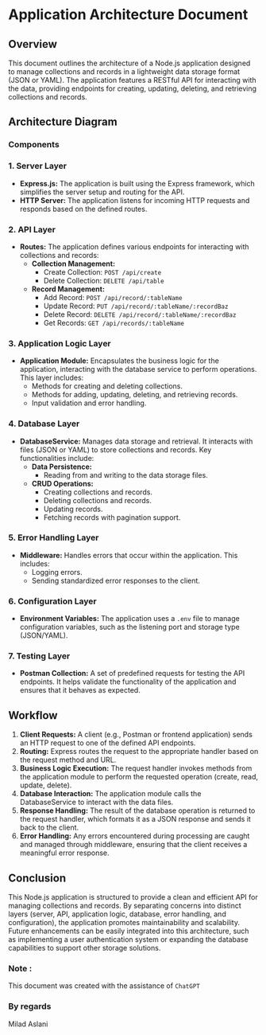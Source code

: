 # Application Architecture Document
## Overview
This document outlines the architecture of a Node.js application designed to manage collections and records in a lightweight data storage format (JSON or YAML). The application features a RESTful API for interacting with the data, providing endpoints for creating, updating, deleting, and retrieving collections and records.

## Architecture Diagram

### Components
### 1. Server Layer
* **Express.js:** The application is built using the Express framework, which simplifies the server setup and routing for the API.
* **HTTP Server:** The application listens for incoming HTTP requests and responds based on the defined routes.
### 2. API Layer
* **Routes:** The application defines various endpoints for interacting with collections and records:
   * **Collection Management:**
     * Create Collection: `POST /api/create`
     * Delete Collection: `DELETE /api/table`
   * **Record Management:**
     * Add Record: `POST /api/record/:tableName`
     * Update Record: `PUT /api/record/:tableName/:recordBaz`
     * Delete Record: `DELETE /api/record/:tableName/:recordBaz`
     * Get Records: `GET /api/records/:tableName`
### 3. Application Logic Layer
   * **Application Module:** Encapsulates the business logic for the application, interacting with the database service to perform operations. This layer includes:
     * Methods for creating and deleting collections.
     * Methods for adding, updating, deleting, and retrieving records.
     * Input validation and error handling.
### 4. Database Layer
   * **DatabaseService:** Manages data storage and retrieval. It interacts with files (JSON or YAML) to store collections and records. Key functionalities include:
     * **Data Persistence:**
       * Reading from and writing to the data storage files.
     * **CRUD Operations:**
       * Creating collections and records.
       * Deleting collections and records.
       * Updating records.
       * Fetching records with pagination support.
### 5. Error Handling Layer
   * **Middleware:** Handles errors that occur within the application. This includes:
     * Logging errors.
     * Sending standardized error responses to the client.
### 6. Configuration Layer
   * **Environment Variables:** The application uses a `.env` file to manage configuration variables, such as the listening port and storage type (JSON/YAML).
### 7. Testing Layer
   * **Postman Collection:** A set of predefined requests for testing the API endpoints. It helps validate the functionality of the application and ensures that it behaves as expected.

## Workflow
   1. **Client Requests:** A client (e.g., Postman or frontend application) sends an HTTP request to one of the defined API endpoints.
   2. **Routing:** Express routes the request to the appropriate handler based on the request method and URL.
   3. **Business Logic Execution:** The request handler invokes methods from the application module to perform the requested operation (create, read, update, delete).
   4. **Database Interaction:** The application module calls the DatabaseService to interact with the data files.
   5. **Response Handling:** The result of the database operation is returned to the request handler, which formats it as a JSON response and sends it back to the client.
   6. **Error Handling:** Any errors encountered during processing are caught and managed through middleware, ensuring that the client receives a meaningful error response.

## Conclusion
   This Node.js application is structured to provide a clean and efficient API for managing collections and records. By separating concerns into distinct layers (server, API, application logic, database, error handling, and configuration), the application promotes maintainability and scalability. Future enhancements can be easily integrated into this architecture, such as implementing a user authentication system or expanding the database capabilities to support other storage solutions.

### Note : 
This document was created with the assistance of `ChatGPT`

### By regards
Milad Aslani